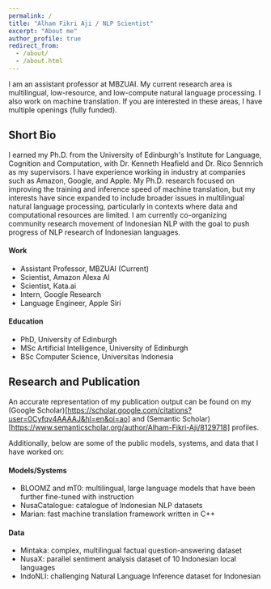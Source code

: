 ```yaml
---
permalink: /
title: "Alham Fikri Aji / NLP Scientist"
excerpt: "About me"
author_profile: true
redirect_from: 
  - /about/
  - /about.html
---
```



I am an assistant professor at MBZUAI. My current research area is multilingual, low-resource, and low-compute natural language processing. I also work on machine translation. If you are interested in these areas, I have multiple openings (fully funded).

## Short Bio
I earned my Ph.D. from the University of Edinburgh's Institute for Language, Cognition and Computation, with Dr. Kenneth Heafield and Dr. Rico Sennrich as my supervisors. I have experience working in industry at companies such as Amazon, Google, and Apple. My Ph.D. research focused on improving the training and inference speed of machine translation, but my interests have since expanded to include broader issues in multilingual natural language processing, particularly in contexts where data and computational resources are limited. I am currently co-organizing community research movement of Indonesian NLP with the goal to push progress of NLP research of Indonesian languages.

#### Work
 - Assistant Professor, MBZUAI (Current)
 - Scientist, Amazon Alexa AI
 - Scientist, Kata.ai
 - Intern, Google Research
 - Language Engineer, Apple Siri

#### Education
 - PhD, University of Edinburgh
 - MSc Artificial Intelligence, University of Edinburgh
 - BSc Computer Science, Universitas Indonesia


## Research and Publication

An accurate representation of my publication output can be found on my (Google Scholar)[https://scholar.google.com/citations?user=0Cyfqv4AAAAJ&hl=en&oi=ao] and (Semantic Scholar)[https://www.semanticscholar.org/author/Alham-Fikri-Aji/8129718] profiles.

Additionally, below are some of the public models, systems, and data that I have worked on:

#### Models/Systems

 - BLOOMZ and mT0: multilingual, large language models that have been further fine-tuned with instruction
 - NusaCatalogue: catalogue of Indonesian NLP datasets
 - Marian: fast machine translation framework written in C++

#### Data

 - Mintaka: complex, multilingual factual question-answering dataset
 - NusaX: parallel sentiment analysis dataset of 10 Indonesian local languages
 - IndoNLI: challenging Natural Language Inference dataset for Indonesian

